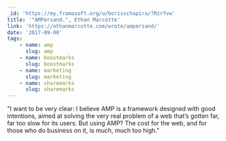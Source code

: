 ```yaml
---
_id: 'https://my.framasoft.org/u/borisschapira/?RzrYvw'
title: '"AMPersand.", Ethan Marcotte'
link: 'https://ethanmarcotte.com/wrote/ampersand/'
date: '2017-09-08'
tags:
    - name: amp
      slug: amp
    - name: boostmarks
      slug: boostmarks
    - name: marketing
      slug: marketing
    - name: sharemarks
      slug: sharemarks
---
```


<div class="markdown"><p>&quot;I want to be very clear: I believe AMP is a framework designed with good intentions, aimed at solving the very real problem of a web that’s gotten far, far too slow for its users. But using AMP? The cost for the web, and for those who do business on it, is much, much too high.&quot;
</p></div>
